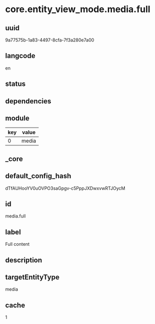 # core.entity_view_mode.media.full

## uuid
9a77575b-1a83-4497-8cfa-7f3a280e7a00

## langcode
en

## status


## dependencies

## module
|key|value|
|-|-|
|0|media|


## _core

## default_config_hash
dTfAUHooYV0uOVPO3saGpgv-c5PppJXDwxvwRTJOycM

## id
media.full

## label
Full content

## description


## targetEntityType
media

## cache
1
